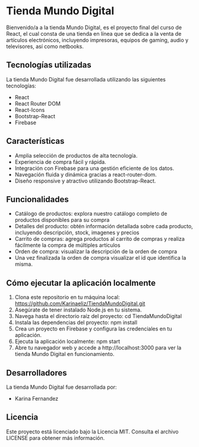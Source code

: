 # Tienda Mundo Digital
Bienvenido/a a la tienda Mundo Digital, es el proyecto final del curso de React, el cual consta de  una tienda en línea que se dedica a la venta de artículos electrónicos, incluyendo impresoras, equipos de gaming, audio y televisores, así como netbooks.


## Tecnologías utilizadas
La tienda Mundo Digital fue desarrollada utilizando las siguientes tecnologías:
- React
- React Router DOM
- React-Icons
- Bootstrap-React
- Firebase

## Características
- Amplia selección de productos de alta tecnología.
- Experiencia de compra fácil y rápida.
- Integración con Firebase para una gestión eficiente de los datos.
- Navegación fluida y dinámica gracias a react-router-dom.
- Diseño responsive y atractivo utilizando Bootstrap-React.


## Funcionalidades
- Catálogo de productos: explora nuestro catálogo completo de productos disponibles para su compra
- Detalles del producto: obtén información detallada sobre cada producto, incluyendo descripción, stock, imagenes y precios
- Carrito de compras: agrega productos al carrito de compras y realiza fácilmente la compra de múltiples artículos
- Orden de compra: visualizar la descripción de la orden de compra
- Una vez finalizada la orden de compra visualizar el id que identifica la misma.

## Cómo ejecutar la aplicación localmente
1. Clona este repositorio en tu máquina local: https://github.com/Karinaeliz/TiendaMundoDigital.git
2. Asegúrate de tener instalado Node.js en tu sistema.
3. Navega hasta el directorio raíz del proyecto: cd TiendaMundoDigital
4. Instala las dependencias del proyecto: npm install
5. Crea un proyecto en Firebase y configura las credenciales en tu aplicación.
6. Ejecuta la aplicación localmente: npm start
7. Abre tu navegador web y accede a http://localhost:3000 para ver la tienda Mundo Digital en funcionamiento.


## Desarrolladores
La tienda Mundo Digital fue desarrollada por:
- Karina Fernandez

## Licencia
Este proyecto está licenciado bajo la Licencia MIT. Consulta el archivo LICENSE para obtener más información.